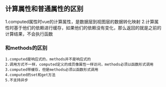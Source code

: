 ## 计算属性和普通属性的区别
1.computed属性时vue的计算属性，是数据层到视图层的数据转化映射
2.计算属性时基于他们的依赖进行缓存，如果他们的依赖没有变化，那么返回的就是之前的计算结果，不会执行函数
### 和methods的区别
    1.computed是响应式的，methods并不是响应式的
    2.调用方式不一样，computed定义的成员像属性一样访问，methods必须以函数形式调用
    3.computed带缓存，但是methods必须以函数形式调用
    4.computed的set和get方法
    5.不支持异步
    
